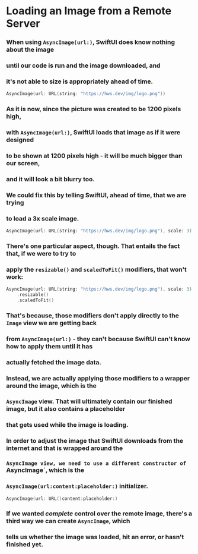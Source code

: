 #  Loading an Image from a Remote Server

### When using `AsyncImage(url:)`, SwiftUI does know nothing about the image
### until our code is run and the image downloaded, and
### it's not able to size is appropriately ahead of time.

```swift
AsyncImage(url: URL(string: "https://hws.dev/img/logo.png"))
```

### As it is now, since the picture was created to be 1200 pixels high,
### with `AsyncImage(url:)`, SwiftUI loads that image as if it were designed
### to be shown at 1200 pixels high - it will be much bigger than our screen,
### and it will look a bit blurry too.
### We could fix this by telling SwiftUI, ahead of time, that we are trying
### to load a 3x scale image.

```swift
AsyncImage(url: URL(string: "https://hws.dev/img/logo.png"), scale: 3)
```

### There's one particular aspect, though. That entails the fact that, if we were to try to
### apply the `resizable()` and `scaledToFit()` modifiers, that won't work:

```swift
AsyncImage(url: URL(string: "https://hws.dev/img/logo.png"), scale: 3)
    .resizable()
    .scaledToFit()
```

### That's because, those modifiers don't apply directly to the `Image` view we are getting back
### from `AsyncImage(url:)` - they can't because SwiftUI can't know how to apply them until it has
### actually fetched the image data.

### Instead, we are actually applying those modifiers to a wrapper around the image, which is the
### `AsyncImage` view. That will ultimately contain our finished image, but it also contains a placeholder
### that gets used while the image is loading. 

### In order to adjust the image that SwiftUI downloads from the internet and that is wrapped around the
### `AsyncImage view, we need to use a different constructor of `AsyncImage`, which is the
### `AsyncImage(url:content:placeholder:)` initializer.

```swift
AsyncImage(url: URL()content:placeholder:)
```

### If we wanted *complete* control over the remote image, there's a third way we can create `AsyncImage`, which
### tells us whether the image was loaded, hit an error, or hasn't finished yet.

